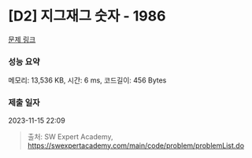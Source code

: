 # [D2] 지그재그 숫자 - 1986 

[문제 링크](https://swexpertacademy.com/main/code/problem/problemDetail.do?contestProbId=AV5PxmBqAe8DFAUq) 

### 성능 요약

메모리: 13,536 KB, 시간: 6 ms, 코드길이: 456 Bytes

### 제출 일자

2023-11-15 22:09



> 출처: SW Expert Academy, https://swexpertacademy.com/main/code/problem/problemList.do